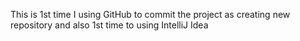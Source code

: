This is 1st time I using GitHub to commit the project as creating new repository
and also 1st time to using IntelliJ Idea
